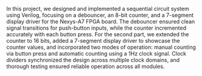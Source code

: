 In this project, we designed and implemented a sequential circuit system using Verilog, focusing on a debouncer, an 8-bit counter, and a 7-segment display driver for the Nexys-A7 FPGA board. The debouncer ensured clean signal transitions for push-button inputs, while the counter incremented accurately with each button press. For the second part, we extended the counter to 16 bits, added a 7-segment display driver to showcase the counter values, and incorporated two modes of operation: manual counting via button press and automatic counting using a 1Hz clock signal. Clock dividers synchronized the design across multiple clock domains, and thorough testing ensured reliable operation across all modules.
